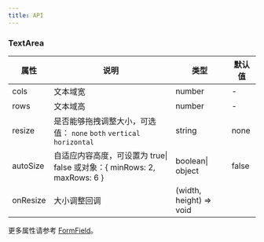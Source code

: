 ```yaml
---
title: API
---
```


### TextArea

| 属性     | 说明                                                                     | 类型             | 默认值 |
| -------- | ------------------------------------------------------------------------ | ---------------- | ------ |
| cols     | 文本域宽                                                                 | number           | -      |
| rows     | 文本域高                                                                 | number           | -      |
| resize   | 是否能够拖拽调整大小，可选值： `none` `both` `vertical` `horizontal`     | string           | none   |
| autoSize | 自适应内容高度，可设置为 true\| false 或对象：{ minRows: 2, maxRows: 6 } | boolean\| object | false  |
| onResize | 大小调整回调 | (width, height) => void |  |

更多属性请参考 [FormField](/zh/procmp/abstract/field#FormField)。

<style>
[id^="components-button-demo-"] .c7n-pro-btn, [id^="components-button-demo-"] .c7n-pro-button {
  margin-right: 8px;
  margin-bottom: 12px;
}
[id^="components-button-demo-"] .c7n-pro-btn-group > .c7n-pro-btn {
  margin-right: 0;
}
</style>
